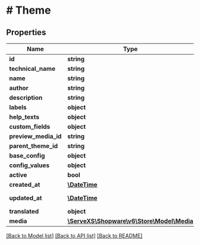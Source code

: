 # # Theme

## Properties

Name | Type | Description | Notes
------------ | ------------- | ------------- | -------------
**id** | **string** |  | [optional]
**technical_name** | **string** |  | [optional]
**name** | **string** |  |
**author** | **string** |  |
**description** | **string** |  | [optional]
**labels** | **object** |  | [optional]
**help_texts** | **object** |  | [optional]
**custom_fields** | **object** |  | [optional]
**preview_media_id** | **string** |  | [optional]
**parent_theme_id** | **string** |  | [optional]
**base_config** | **object** |  | [optional]
**config_values** | **object** |  | [optional]
**active** | **bool** |  |
**created_at** | [**\DateTime**](\DateTime.md) |  | [readonly]
**updated_at** | [**\DateTime**](\DateTime.md) |  | [optional] [readonly]
**translated** | **object** |  | [optional]
**media** | [**\ServeXS\Shopware\v6\Store\Model\Media**](Media.md) |  | [optional]

[[Back to Model list]](../../README.md#models) [[Back to API list]](../../README.md#endpoints) [[Back to README]](../../README.md)
